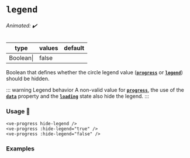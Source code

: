 # `legend`

###### Animated: ✔️

| type    | values                                 | default |
|---------|----------------------------------------|---------|
| Boolean\|                                        |  false  |

Boolean that defines whether the circle legend value (**[`progress`](./progress.md)** or  **[`legend`](./legend.md)**) 
should be hidden.


::: warning Legend behavior
A non-valid value for **[`progress`](./progress.md)**, the use of the **[`data`](./data.md)** property 
and the **[`loading`](./loading.md)** state also hide the legend.
:::

### Usage 📜

```vue
<ve-progress hide-legend />
<ve-progress :hide-legend="true" />
<ve-progress :hide-legend="false" />
```

### Examples

<hide-legend>
<template #code="{ progress, hideLegend }">
<CodeGroup>
<CodeGroupItem >

```vue:no-v-pre
<template>
  <ve-progress :progress="{{ progress }}" :hide-legend="{{ hideLegend }}"/>
  <ve-progress :progress="{{ progress }}" :hide-legend="{{ hideLegend }}">
    <template #legend-caption>
      <p>
        i'm a caption and the legend is <b>{{ hideLegend ? "hidden" : "visible" }}</b>
      </p>
    </template>
  </ve-progress>
  <ve-progress :progress="{{ progress }}" :hide-legend="{{ hideLegend }}">
    <template #legend-caption>
      <p>
        "legend"as circle legend
      </p>
    </template>
  </ve-progress>
  <ve-progress progress="evilProgress" :hide-legend="{{ hideLegend }}">
    <template #legend-caption>
      <p>
        i have a very evil "progress" value
      </p>
    </template>
  </ve-progress>
</template>
```
</CodeGroupItem>
</CodeGroup>
</template>
</hide-legend>
